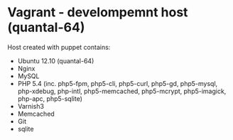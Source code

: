 # Vagrant - develompemnt host (quantal-64)

Host created with puppet contains: 

* Ubuntu 12.10 (quantal-64)
* Nginx
* MySQL
* PHP 5.4 (inc. php5-fpm, php5-cli, php5-curl, php5-gd, php5-mysql, php-xdebug, php-intl, php5-memcached, php5-mcrypt, php5-imagick, php-apc, php5-sqlite)
* Varnish3
* Memcached
* Git
* sqlite
